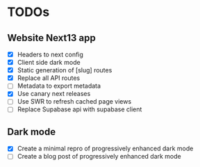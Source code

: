 # TODOs

## Website Next13 app

- [x] Headers to next config
- [x] Client side dark mode
- [x] Static generation of [slug] routes
- [x] Replace all API routes
- [ ] Metadata to export metadata
- [x] Use canary next releases
- [ ] Use SWR to refresh cached page views
- [ ] Replace Supabase api with supabase client

## Dark mode

- [x] Create a minimal repro of progressively enhanced dark mode
- [ ] Create a blog post of progressively enhanced dark mode
